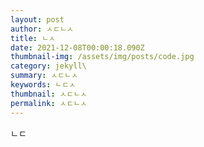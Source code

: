 ```yaml
---
layout: post
author: ㅅㄷㄴㅅ
title: ㄴㅅ
date: 2021-12-08T00:00:18.090Z
thumbnail-img: /assets/img/posts/code.jpg
category: jekyll\
summary: ㅅㄷㄴㅅ
keywords: ㄴㄷㅅ
thumbnail: ㅅㄷㄴㅅ
permalink: ㅅㄷㄴㅅ
---
```

ㄴㄷ